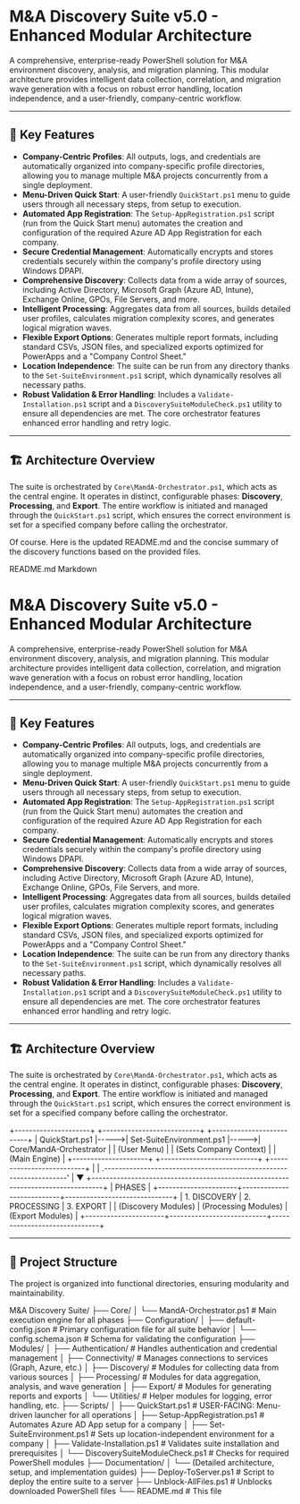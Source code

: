 # M&A Discovery Suite v5.0 - Enhanced Modular Architecture

A comprehensive, enterprise-ready PowerShell solution for M&A environment discovery, analysis, and migration planning. This modular architecture provides intelligent data collection, correlation, and migration wave generation with a focus on robust error handling, location independence, and a user-friendly, company-centric workflow.

---

## 🚀 Key Features

* **Company-Centric Profiles**: All outputs, logs, and credentials are automatically organized into company-specific profile directories, allowing you to manage multiple M&A projects concurrently from a single deployment.
* **Menu-Driven Quick Start**: A user-friendly `QuickStart.ps1` menu to guide users through all necessary steps, from setup to execution.
* **Automated App Registration**: The `Setup-AppRegistration.ps1` script (run from the Quick Start menu) automates the creation and configuration of the required Azure AD App Registration for each company.
* **Secure Credential Management**: Automatically encrypts and stores credentials securely within the company's profile directory using Windows DPAPI.
* **Comprehensive Discovery**: Collects data from a wide array of sources, including Active Directory, Microsoft Graph (Azure AD, Intune), Exchange Online, GPOs, File Servers, and more.
* **Intelligent Processing**: Aggregates data from all sources, builds detailed user profiles, calculates migration complexity scores, and generates logical migration waves.
* **Flexible Export Options**: Generates multiple report formats, including standard CSVs, JSON files, and specialized exports optimized for PowerApps and a "Company Control Sheet."
* **Location Independence**: The suite can be run from any directory thanks to the `Set-SuiteEnvironment.ps1` script, which dynamically resolves all necessary paths.
* **Robust Validation & Error Handling**: Includes a `Validate-Installation.ps1` script and a `DiscoverySuiteModuleCheck.ps1` utility to ensure all dependencies are met. The core orchestrator features enhanced error handling and retry logic.

---

## 🏗️ Architecture Overview

The suite is orchestrated by `Core\MandA-Orchestrator.ps1`, which acts as the central engine. It operates in distinct, configurable phases: **Discovery**, **Processing**, and **Export**. The entire workflow is initiated and managed through the `QuickStart.ps1` script, which ensures the correct environment is set for a specified company before calling the orchestrator.

Of course. Here is the updated README.md and the concise summary of the discovery functions based on the provided files.

README.md
Markdown

# M&A Discovery Suite v5.0 - Enhanced Modular Architecture

A comprehensive, enterprise-ready PowerShell solution for M&A environment discovery, analysis, and migration planning. This modular architecture provides intelligent data collection, correlation, and migration wave generation with a focus on robust error handling, location independence, and a user-friendly, company-centric workflow.

---

## 🚀 Key Features

* **Company-Centric Profiles**: All outputs, logs, and credentials are automatically organized into company-specific profile directories, allowing you to manage multiple M&A projects concurrently from a single deployment.
* **Menu-Driven Quick Start**: A user-friendly `QuickStart.ps1` menu to guide users through all necessary steps, from setup to execution.
* **Automated App Registration**: The `Setup-AppRegistration.ps1` script (run from the Quick Start menu) automates the creation and configuration of the required Azure AD App Registration for each company.
* **Secure Credential Management**: Automatically encrypts and stores credentials securely within the company's profile directory using Windows DPAPI.
* **Comprehensive Discovery**: Collects data from a wide array of sources, including Active Directory, Microsoft Graph (Azure AD, Intune), Exchange Online, GPOs, File Servers, and more.
* **Intelligent Processing**: Aggregates data from all sources, builds detailed user profiles, calculates migration complexity scores, and generates logical migration waves.
* **Flexible Export Options**: Generates multiple report formats, including standard CSVs, JSON files, and specialized exports optimized for PowerApps and a "Company Control Sheet."
* **Location Independence**: The suite can be run from any directory thanks to the `Set-SuiteEnvironment.ps1` script, which dynamically resolves all necessary paths.
* **Robust Validation & Error Handling**: Includes a `Validate-Installation.ps1` script and a `DiscoverySuiteModuleCheck.ps1` utility to ensure all dependencies are met. The core orchestrator features enhanced error handling and retry logic.

---

## 🏗️ Architecture Overview

The suite is orchestrated by `Core\MandA-Orchestrator.ps1`, which acts as the central engine. It operates in distinct, configurable phases: **Discovery**, **Processing**, and **Export**. The entire workflow is initiated and managed through the `QuickStart.ps1` script, which ensures the correct environment is set for a specified company before calling the orchestrator.

+---------------------+      +---------------------------+      +--------------------------+
|  QuickStart.ps1     |----->|  Set-SuiteEnvironment.ps1 |----->|  Core/MandA-Orchestrator |
| (User Menu)         |      | (Sets Company Context)    |      | (Main Engine)            |
+---------------------+      +---------------------------+      +--------------------------+
|
|
.-------------------------------------------------------------------'
|
▼
+---------------------------------------------------------------------------------+
|                                     PHASES                                      |
+----------------------+---------------------------+------------------------------+
|   1. DISCOVERY       |     2. PROCESSING         |      3. EXPORT               |
|  (Discovery Modules) |   (Processing Modules)    |    (Export Modules)          |
+----------------------+---------------------------+------------------------------+


---

## 📁 Project Structure

The project is organized into functional directories, ensuring modularity and maintainability.

M&A Discovery Suite/
├── Core/
│   └── MandA-Orchestrator.ps1              # Main execution engine for all phases
├── Configuration/
│   ├── default-config.json                 # Primary configuration file for all suite behavior
│   └── config.schema.json                  # Schema for validating the configuration
├── Modules/
│   ├── Authentication/                     # Handles authentication and credential management
│   ├── Connectivity/                       # Manages connections to services (Graph, Azure, etc.)
│   ├── Discovery/                          # Modules for collecting data from various sources
│   ├── Processing/                         # Modules for data aggregation, analysis, and wave generation
│   ├── Export/                             # Modules for generating reports and exports
│   └── Utilities/                          # Helper modules for logging, error handling, etc.
├── Scripts/
│   ├── QuickStart.ps1                      # USER-FACING: Menu-driven launcher for all operations
│   ├── Setup-AppRegistration.ps1           # Automates Azure AD App setup for a company
│   ├── Set-SuiteEnvironment.ps1            # Sets up location-independent environment for a company
│   ├── Validate-Installation.ps1           # Validates suite installation and prerequisites
│   └── DiscoverySuiteModuleCheck.ps1       # Checks for required PowerShell modules
├── Documentation/
│   └── (Detailed architecture, setup, and implementation guides)
├── Deploy-ToServer.ps1                     # Script to deploy the entire suite to a server
├── Unblock-AllFiles.ps1                    # Unblocks downloaded PowerShell files
└── README.md                               # This file

